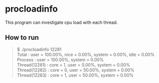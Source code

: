 # procloadinfo

This program can investigate cpu load with each thread.

## How to run

> $ ./procloadinfo 12281  
> Total : user = 100.00%, nice = 0.00%, system = 0.00%, idle = 0.00%  
> Process : user = 100.00%, system = 0.00%  
> Thread(12281) : core = 1, user = 0.00%, system = 0.00%  
> Thread(12282) : core = 0, user = 50.00%, system = 0.00%  
> Thread(12283) : core = 1, user = 50.00%, system = 0.00%  

